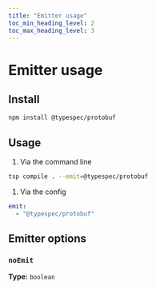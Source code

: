 ```yaml
---
title: "Emitter usage"
toc_min_heading_level: 2
toc_max_heading_level: 3
---
```


# Emitter usage

## Install

```bash
npm install @typespec/protobuf
```

## Usage

1. Via the command line

```bash
tsp compile . --emit=@typespec/protobuf
```

1. Via the config

```yaml
emit:
  - "@typespec/protobuf"
```

## Emitter options

### `noEmit`

**Type:** `boolean`
